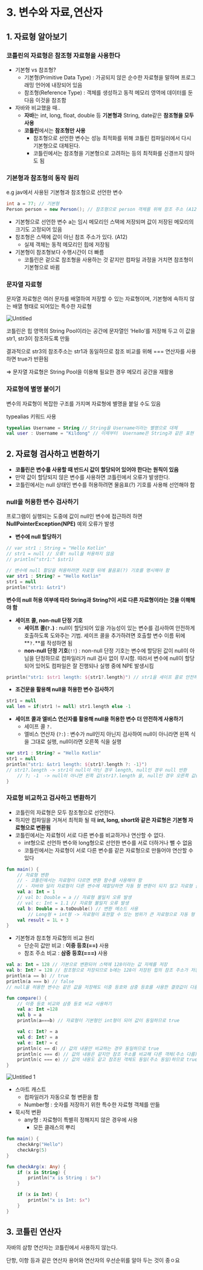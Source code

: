 # 3. 변수와 자료,연산자

## 1. 자료형 알아보기

### 코틀린의 자료형은 참조형 자료형을 사용한다

- 기본형 vs 참조형?
    - 기본형(Primitive Data Type) : 가공되지 않은 순수한 자료형을 말하며 프로그래밍 언어에 내장되어 있음
    - 참조형(Reference Type)  : 객체를 생성하고 동적 메모리 영역에 데이터를 둔 다음 이것을 참조함
- 자바와 비교했을 때..
    - **자바**는 int, long, float, double 등 **기본형과** String, date같은 **참조형을 모두 사용**
    - **코틀린**에서는 **참조형만 사용**
        - 참조형으로 선언한 변수는 성능 최적화를 위해 코틀린 컴파일러에서 다시 기본형으로 대체된다.
        - 코틀린에서는 참조형을 기본형으로 고려하는 등의 최적화를 신경쓰지 않아도 됨

### 기본형과 참조형의 동작 원리

e.g jav에서 사용된 기본형과 참조형으로 선언한 변수

```java
int a = 77; // 기본형
Person person = new Person(); // 참조형으로 person 객체를 위해 참조 주소 (A12)를 가진다.
```

- 기본형으로 선언한 변수 a는 임시 메모리인 스택에 저장되며 값이 저장된 메모리의 크기도 고정되어 있음
- 참조형은 스택에 값이 아닌 참조 주소가 있다. (A12)
    - 실제 객체는 동적 메모리인 힙에 저장됨
- 기본형이 참조형보다 수행시간이 더 빠름
    - 코틀린은 겉으로 참조형을 사용하는 것 같지만 컴파일 과정을 거치면 참조형이 기본형으로 바뀜

### 문자열 자료형

문자열 자료형은 여러 문자를 배열하여 저장할 수 있는 자료형이며, 기본형에 속하지 않는 배열 형태로 되어있는 특수한 자료형

![Untitled](https://user-images.githubusercontent.com/58503875/154808018-a473201b-6cb2-47eb-8def-35e0b418e684.png)

코틀린은 힙 영역의 String Pool이라는 공간에 문자열인 ‘Hello’를 저장해 두고 이 값을 str1, str3이 참조하도록 만듦

결과적으로 str3의 참조주소는 str1과 동일하므로 참조 비교를 위해 === 연산자를 사용하면 true가 반환됨

⇒ 문자열 자료형은 String Pool을 이용해 필요한 경우 메모리 공간을 재활용

### 자료형에 별명 붙이기

변수의 자료형이 복잡한 구조를 가지며 자료형에 별명을 붙일 수도 있음

typealias 키워드 사용

```kotlin
typealias Username = String // String을 Username이라는 별명으로 대체
val user : Username = "Kildong" // 이제부터  Username은 String과 같은 표현
```

## 2. 자료형 검사하고 변환하기

- **코틀린은 변수를 사용할 때 반드시 값이 할당되어 있어야 한다는 원칙이 있음**
- 만약 값이 할당되지 않은 변수를 사용하면 코틀린에서 오류가 발생한다.
- 코틀린에서는 null 상태인 변수를 허용하려면 물음표(?) 기호를 사용해 선언해야 함

### null을 허용한 변수 검사하기

프로그램이 실행되는 도중에 값이 null인 변수에 접근하려 하면 **NullPointerException(NPE)** 예외 오류가 발생

- **변수에 null 할당하기**

```kotlin
// var str1 : String = "Hello Kotlin"
// str1 = null // 오류! null을 허용하지 않음
// println("str1:" $str1)

// 변수에 null 할당을 허용하려면 자료형 뒤에 물음표(?) 기호를 명시해야 함
var str1 : String? = "Hello Kotlin"
str1 = null
println("str1: &str1")
```

**변수의 null 허용 여부에 따라 String과 String?이 서로 다른 자료형이라는 것을 이해해야 함**

- **세이프 콜, non-null 단정 기호**
    - **세이프 콜(`?.`)** : null이 할당되어 있을 가능성이 있는 변수를 검사하여 안전하게 호출하도록 도와주는 기법. 세이프 콜을 추가하려면 호출할 변수 이름 뒤에 **`?.`**를 작성하면 됨
    - **non-null 단정 기호**(`!!`) : non-null 단정 기호는 변수에 할당된 값이 null이 아님을 단정하므로 컴파일러가 null 검사 없이 무시함. 따라서 변수에 null이 할당되어 있어도 컴파일은 잘 진행되나 실행 중에 NPE 발생시킴

```kotlin
println("str1: $str1 length: ${str1?.length}") // str1을 세이프 콜로 안전하게 호출
```

- **조건문을 활용해 null을 허용한 변수 검사하기**

```kotlin
str1 = null
val len = if(str1 != null) str1.length else -1
```

- **세이프 콜과 엘비스 연산자를 활용해 null을 허용한 변수 더 안전하게 사용하기**
    - 세이프 콜 `?.`
    - 엘비스 연산자 (`?:`) : 변수가 null인지 아닌지 검사하여 null이 아니라면 왼쪽 식을 그대로 실행, null이라면 오른쪽 식을 실행

```kotlin
var str1 : String? = "Hello Kotlin"
str1 = null
println("str1: &str1 length: ${str1?.length ?: -1}")
// str1?.length -> str1이 null이 아닌 경우 length, null인 경우 null 반환
    // ?; -1  -> null이 아니면 왼쪽 값(str1?.length 을, null인 경우 오른쪽 값(-1) 반환
}
```

### 자료형 비교하고 검사하고 변환하기

- 코틀린의 자료형은 모두 참조형으로 선언한다.
- 하지만 컴파일을 거쳐서 최적화 될 때 **int, long, short와 같은 자료형은 기본형 자료형으로 변환됨**
- 코틀린에서는 자료형이 서로 다른 변수를 비교하거나 연산할 수 없다.
    - int형으로 선언하 변수와 long형으로 선언한 변수를 서로 더하거나 뺄 수 없음
    - 코틀린에서는 자료형이 서로 다른 변수를 같은 자료형으로 만들어야 연산할 수 있다

```kotlin
fun main() {
    // 자료형 변환
    // - 코틀린에서는 자료형이 다르면 변환 함수를 사용해야 함
    // - 자바와 달리 자료형이 다른 변수에 재할당하면 자동 형 변환이 되지 않고 자료형 불일치 오류가 발생
    val a: Int = 1
    // val b: Double = a // 자료형 불일치 오류 발생
    // val c: Int = 1.1 // 자료형 불일치 오류 발생
    val b: Double = a.toDouble() // 변환 메소드 사용
		// Long형 + int형 -> 자료형이 표현할 수 있는 범위가 큰 자료형으로 자동 형 변환 하여 연산됨
    val result = 1L + 3 
}
```

- 기본형과 참조형 자료형의 비교 원리
    - 단순히 값만 비교 : **이중 등호(==)** 사용
    - 참조 주소 비교 : **삼중 등호(===)** 사용

```kotlin
val a: Int = 128 // 기본으로 변환되어 스택에 128이라는 값 자체를 저장
val b: Int? = 128 // 참조형으로 저장되므로 b에는 128이 저장된 힙의 참조 주소가 저장되어 있음
println(a == b) // true
println(a === b) // false
// null을 허용한 변수는 같은 값을 저장해도 이중 등호와 삼중 등호를 사용한 결괏값이 다름
```

```kotlin
fun compare() {
    // 이중 등호 비교와 삼중 등호 비교 사용하기
    val a: Int =128
    val b = a
    println(a===b) // 자료형이 기본형인 int형이 되어 값이 동일하므로 true

    val c: Int? = a
    val d: Int? = a
    val e: Int? = c
    println(c == d) // 값의 내용만 비교하는 경우 동일하므로 true
    println(c === d) // 값의 내용은 같지만 참조 주소를 비교해 다른 객체(주소 다름)이므로 false
    println(c === e) // 값의 내용도 같고 참조된 객체도 동일(주소 동일)하므로 true
}
```

![Untitled 1](https://user-images.githubusercontent.com/58503875/154808017-e20a55cf-a083-4387-96f4-5efb0fceaaee.png)

- 스마트 캐스트
    - 컴파일러가 자동으로 형 변환을 함
    - Number형 : 숫자를 저장하기 위한 특수한 자료형 객체를 만듦
- 묵시적 변환
    - any형 : 자료형이 특별히 정해지지 않은 경우에 사용
        - 모든 클래스의 뿌리

```kotlin
fun main() {
    checkArg("Hello")
    checkArg(5)
}

fun checkArg(x: Any) {
    if (x is String) {
        println("x is String : $x")
    }

    if (x is Int) {
        println("x is Int: $x")
    }
}
```

## 3. 코틀린 연산자

자바의 삼항 연산자는 코틀린에서 사용하지 않는다.

단항, 이항 등과 같은 연산자 용어와 연산자의 우선순위를 알아 두는 것이 중ㅇ요